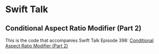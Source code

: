 # Swift Talk
## Conditional Aspect Ratio Modifier (Part 2)

This is the code that accompanies Swift Talk Episode 398: [Conditional Aspect Ratio Modifier (Part 2)](https://talk.objc.io/episodes/S01E398-conditonal-aspect-ratio-modifier-part-2)
